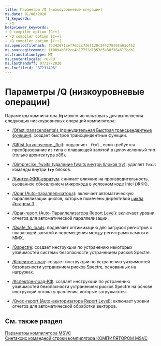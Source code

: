 ```yaml
---
title: Параметры /Q (низкоуровневые операции)
ms.date: 01/08/2020
f1_keywords:
- /q
helpviewer_keywords:
- Q compiler option [C++]
- -Q compiler option [C++]
- /Q compiler option [C++]
ms.openlocfilehash: f5342071cef76bcc736f128c344279898a61c462
ms.sourcegitcommit: 1f009ab0f2cc4a177f2d1353d5a38f164612bdb1
ms.translationtype: MT
ms.contentlocale: ru-RU
ms.lasthandoff: 07/27/2020
ms.locfileid: "87231498"
---
```

# <a name="q-options-low-level-operations"></a>Параметры /Q (низкоуровневые операции)

Параметры компилятора **/q** можно использовать для выполнения следующих низкоуровневых операций компилятора:

- [/Qfast_transcendentals (принудительная Быстрая трансцендентные функции)](qfast-transcendentals-force-fast-transcendentals.md): создает быстрое трансцендентные функции.

- [/QIfist (отключение _ftol)](qifist-suppress-ftol.md): подавляет `_ftol` , если требуется преобразование из типа с плавающей запятой в целочисленный тип (только архитектура x86).

- [/Qimprecise_fwaits (удаление fwaits внутри блоков try)](qimprecise-fwaits-remove-fwaits-inside-try-blocks.md): удаляет `fwait` команды внутри **`try`** блоков.

- [/Кинтел-ЖКК-ерратум](qintel-jcc-erratum.md). снижает влияние на производительность, вызванное обновлением микрокода в условном коде Intel (ЖКК).

- [/Qpar (Auto-параллелизатора)](qpar-auto-parallelizer.md): включает автоматическую параллелизации циклов, которые помечены директивой [цикла #pragma ()](../../preprocessor/loop.md) .

- [/Qpar-report (Auto-Параллелизатора Report Level)](qpar-report-auto-parallelizer-reporting-level.md): включает уровни отчетов для автоматической параллелизации.

- [/Qsafe_fp_loads](qsafe-fp-loads.md): подавляет оптимизацию для загрузок регистров с плавающей запятой и перемещения между регистрами памяти и MMX.

- [/Qspectre](qspectre.md): создает инструкции по устранению некоторых уязвимостей системы безопасности устранением рисков Spectre.

- [/Кспектре-лоад](qspectre-load.md): создает инструкции по устранению уязвимостей безопасности устранением рисков Spectre, основанных на нагрузках.

- [/Кспектре-лоад-КФ](qspectre-load-cf.md): создает инструкции по устранению уязвимостей безопасности устранением рисков Spectre на основе инструкций потока управления, которые загружаются.

- [/Qvec-report (Auto-векторизатора Report Level)](qvec-report-auto-vectorizer-reporting-level.md): включает уровни отчетов для автоматической обработки векторов.

## <a name="see-also"></a>См. также раздел

[Параметры компилятора MSVC](compiler-options.md)<br/>
[Синтаксис командной строки компилятора КОМПИЛЯТОРОМ MSVC](compiler-command-line-syntax.md)
